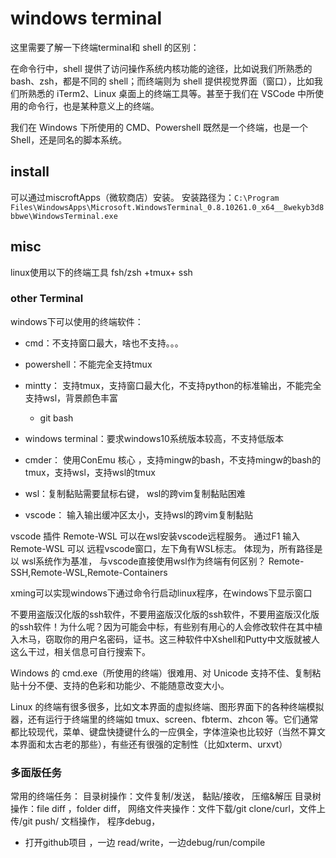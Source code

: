 # windows terminal



这里需要了解一下终端terminal和 shell 的区别：

在命令行中，shell 提供了访问操作系统内核功能的途径，比如说我们所熟悉的 bash、zsh，都是不同的 shell；而终端则为 shell 提供视觉界面（窗口），比如我们所熟悉的 iTerm2、Linux 桌面上的终端工具等。甚至于我们在 VSCode 中所使用的命令行，也是某种意义上的终端。

我们在 Windows 下所使用的 CMD、Powershell 既然是一个终端，也是一个 Shell，还是同名的脚本系统。

## install

可以通过miscroftApps（微软商店）安装。
安装路径为：`C:\Program Files\WindowsApps\Microsoft.WindowsTerminal_0.8.10261.0_x64__8wekyb3d8bbwe\WindowsTerminal.exe`


## misc


linux使用以下的终端工具
fsh/zsh +tmux+ ssh


### other Terminal
windows下可以使用的终端软件：
- cmd：不支持窗口最大，啥也不支持。。。
- powershell：不能完全支持tmux
- mintty： 支持tmux，支持窗口最大化，不支持python的标准输出，不能完全支持wsl，背景颜色丰富
    - git bash
- windows terminal：要求windows10系统版本较高，不支持低版本
- cmder： 使用ConEmu 核心	，支持mingw的bash，不支持mingw的bash的tmux，支持wsl，支持wsl的tmux




- wsl：复制黏贴需要鼠标右键， wsl的跨vim复制黏贴困难


- vscode： 输入输出缓冲区太小，支持wsl的跨vim复制黏贴
  

vscode 插件 Remote-WSL 可以在wsl安装vscode远程服务。
通过F1 输入 Remote-WSL 可以 远程vscode窗口，左下角有WSL标志。
体现为，所有路径是以 wsl系统作为基准，
与vscode直接使用wsl作为终端有何区别？
Remote-SSH,Remote-WSL,Remote-Containers



xming可以实现windows下通过命令行启动linux程序，在windows下显示窗口


不要用盗版汉化版的ssh软件，不要用盗版汉化版的ssh软件，不要用盗版汉化版的ssh软件！为什么呢？因为可能会中标，有些别有用心的人会修改软件在其中植入木马，窃取你的用户名密码，证书。这三种软件中Xshell和Putty中文版就被人这么干过，相关信息可自行搜索下。

Windows 的 cmd.exe（所使用的终端）很难用、对 Unicode 支持不佳、复制粘贴十分不便、支持的色彩和功能少、不能随意改变大小。

Linux 的终端有很多很多，比如文本界面的虚拟终端、图形界面下的各种终端模拟器，还有运行于终端里的终端如 tmux、screen、fbterm、zhcon 等。它们通常都比较现代，菜单、键盘快捷键什么的一应俱全，字体渲染也比较好（当然不算文本界面和太古老的那些），有些还有很强的定制性（比如xterm、urxvt）

### 多面版任务

常用的终端任务：
目录树操作：文件复制/发送， 黏贴/接收， 压缩&解压
目录树操作：file diff ，folder diff，
网络文件夹操作：文件下载/git clone/curl，文件上传/git push/
文档操作，
程序debug，

* 打开github项目 ，一边 read/write，一边debug/run/compile







